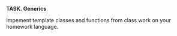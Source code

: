 **TASK. Generics**

Impement template classes and functions from class work on your homework language.

